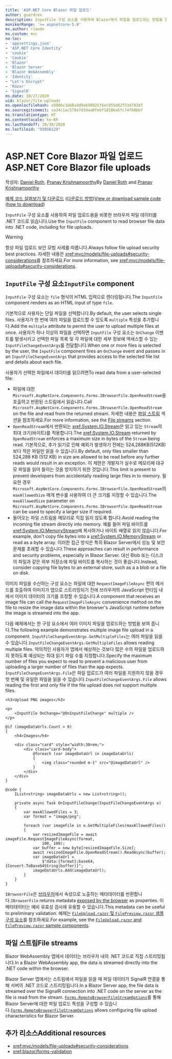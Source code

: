 ```yaml
---
title: 'ASP.NET Core Blazor 파일 업로드'
author: guardrex
description: InputFile 구성 요소를 사용하여 Blazor에서 파일을 업로드하는 방법을 알아봅니다.
monikerRange: '>= aspnetcore-5.0'
ms.author: riande
ms.custom: mvc
no-loc:
- 'appsettings.json'
- 'ASP.NET Core Identity'
- 'cookie'
- 'Cookie'
- 'Blazor'
- 'Blazor Server'
- 'Blazor WebAssembly'
- 'Identity'
- "Let's Encrypt"
- 'Razor'
- 'SignalR'
ms.date: 10/27/2020
uid: blazor/file-uploads
ms.openlocfilehash: c0806c3a68a4d9e698925f6ec955dd2f53d7818f
ms.sourcegitcommit: ca34c1ac578e7d3daa0febf1810ba5fc74f60bbf
ms.translationtype: HT
ms.contentlocale: ko-KR
ms.lasthandoff: 10/30/2020
ms.locfileid: "93056129"
---
```

# <a name="aspnet-core-no-locblazor-file-uploads"></a><span data-ttu-id="d3258-103">ASP.NET Core Blazor 파일 업로드</span><span class="sxs-lookup"><span data-stu-id="d3258-103">ASP.NET Core Blazor file uploads</span></span>

<span data-ttu-id="d3258-104">작성자: [Daniel Roth](https://github.com/danroth27), [Pranav Krishnamoorthy](https://github.com/pranavkm)</span><span class="sxs-lookup"><span data-stu-id="d3258-104">By [Daniel Roth](https://github.com/danroth27) and [Pranav Krishnamoorthy](https://github.com/pranavkm)</span></span>

<span data-ttu-id="d3258-105">[예제 코드 살펴보기 및 다운로드](https://github.com/dotnet/AspNetCore.Docs/tree/master/aspnetcore/blazor/file-uploads/samples/) ([다운로드 방법](xref:index#how-to-download-a-sample))</span><span class="sxs-lookup"><span data-stu-id="d3258-105">[View or download sample code](https://github.com/dotnet/AspNetCore.Docs/tree/master/aspnetcore/blazor/file-uploads/samples/) ([how to download](xref:index#how-to-download-a-sample))</span></span>

<span data-ttu-id="d3258-106">`InputFile` 구성 요소를 사용하여 파일 업로드용을 비롯한 브라우저 파일 데이터를 .NET 코드로 읽습니다.</span><span class="sxs-lookup"><span data-stu-id="d3258-106">Use the `InputFile` component to read browser file data into .NET code, including for file uploads.</span></span>

> [!WARNING]
> <span data-ttu-id="d3258-107">항상 파일 업로드 보안 모범 사례를 따릅니다.</span><span class="sxs-lookup"><span data-stu-id="d3258-107">Always follow file upload security best practices.</span></span> <span data-ttu-id="d3258-108">자세한 내용은 <xref:mvc/models/file-uploads#security-considerations>를 참조하세요.</span><span class="sxs-lookup"><span data-stu-id="d3258-108">For more information, see <xref:mvc/models/file-uploads#security-considerations>.</span></span>

## <a name="inputfile-component"></a><span data-ttu-id="d3258-109">`InputFile` 구성 요소</span><span class="sxs-lookup"><span data-stu-id="d3258-109">`InputFile` component</span></span>

<span data-ttu-id="d3258-110">`InputFile` 구성 요소는 `file` 형식의 HTML 입력으로 렌더링됩니다.</span><span class="sxs-lookup"><span data-stu-id="d3258-110">The `InputFile` component renders as an HTML input of type `file`.</span></span>

<span data-ttu-id="d3258-111">기본적으로 사용자는 단일 파일을 선택합니다.</span><span class="sxs-lookup"><span data-stu-id="d3258-111">By default, the user selects single files.</span></span> <span data-ttu-id="d3258-112">사용자가 한 번에 여러 파일을 업로드할 수 있도록 `multiple` 특성을 추가합니다.</span><span class="sxs-lookup"><span data-stu-id="d3258-112">Add the `multiple` attribute to permit the user to upload multiple files at once.</span></span> <span data-ttu-id="d3258-113">사용자가 하나 이상의 파일을 선택하면 `InputFile` 구성 요소는 `OnChange` 이벤트를 발생시키고 선택한 파일 목록 및 각 파일에 대한 세부 정보에 액세스할 수 있는 `InputFileChangeEventArgs`를 전달합니다.</span><span class="sxs-lookup"><span data-stu-id="d3258-113">When one or more files is selected by the user, the `InputFile` component fires an `OnChange` event and passes in an `InputFileChangeEventArgs` that provides access to the selected file list and details about each file.</span></span>

<span data-ttu-id="d3258-114">사용자가 선택한 파일에서 데이터를 읽으려면</span><span class="sxs-lookup"><span data-stu-id="d3258-114">To read data from a user-selected file:</span></span>

* <span data-ttu-id="d3258-115">파일에 대한 `Microsoft.AspNetCore.Components.Forms.IBrowserFile.OpenReadStream`을 호출하고 반환된 스트림에서 읽습니다.</span><span class="sxs-lookup"><span data-stu-id="d3258-115">Call `Microsoft.AspNetCore.Components.Forms.IBrowserFile.OpenReadStream` on the file and read from the returned stream.</span></span> <span data-ttu-id="d3258-116">자세한 내용은 [파일 스트림](#file-streams) 섹션을 참조하세요.</span><span class="sxs-lookup"><span data-stu-id="d3258-116">For more information, see the [File streams](#file-streams) section.</span></span>
* <span data-ttu-id="d3258-117">`OpenReadStream`에서 반환되는 <xref:System.IO.Stream>은 읽고 있는 `Stream`의 최대 크기(바이트)를 적용합니다.</span><span class="sxs-lookup"><span data-stu-id="d3258-117">The <xref:System.IO.Stream> returned by `OpenReadStream` enforces a maximum size in bytes of the `Stream` being read.</span></span> <span data-ttu-id="d3258-118">기본적으로, 추가 읽기로 인해 예외가 발생하기 전에는 524,288KB(512KB)보다 작은 파일만 읽을 수 있습니다.</span><span class="sxs-lookup"><span data-stu-id="d3258-118">By default, only files smaller than 524,288 KB (512 KB) in size are allowed to be read before any further reads would result in an exception.</span></span> <span data-ttu-id="d3258-119">이 제한은 개발자가 실수로 메모리에 대규모 파일을 읽어 들이는 것을 방지하기 위한 것입니다.</span><span class="sxs-lookup"><span data-stu-id="d3258-119">This limit is present to prevent developers from accidentally reading large files in to memory.</span></span> <span data-ttu-id="d3258-120">필요한 경우 `Microsoft.AspNetCore.Components.Forms.IBrowserFile.OpenReadStream`의 `maxAllowedSize` 매개 변수를 사용하여 더 큰 크기를 지정할 수 있습니다.</span><span class="sxs-lookup"><span data-stu-id="d3258-120">The `maxAllowedSize` parameter on `Microsoft.AspNetCore.Components.Forms.IBrowserFile.OpenReadStream` can be used to specify a larger size if required.</span></span>
* <span data-ttu-id="d3258-121">들어오는 파일 스트림을 메모리로 직접 읽지 않도록 합니다.</span><span class="sxs-lookup"><span data-stu-id="d3258-121">Avoid reading the incoming file stream directly into memory.</span></span> <span data-ttu-id="d3258-122">예를 들어 파일 바이트를 <xref:System.IO.MemoryStream>에 복사하거나 바이트 배열로 읽지 않습니다.</span><span class="sxs-lookup"><span data-stu-id="d3258-122">For example, don't copy file bytes into a <xref:System.IO.MemoryStream> or read as a byte array.</span></span> <span data-ttu-id="d3258-123">이러한 접근 방식은 특히 Blazor Server에서 성능 및 보안 문제를 초래할 수 있습니다.</span><span class="sxs-lookup"><span data-stu-id="d3258-123">These approaches can result in performance and security problems, especially in Blazor Server.</span></span> <span data-ttu-id="d3258-124">대신 Blob 또는 디스크의 파일과 같은 외부 저장소에 파일 바이트를 복사하는 것이 좋습니다.</span><span class="sxs-lookup"><span data-stu-id="d3258-124">Instead, consider copying file bytes to an external store, such as a a blob or a file on disk.</span></span>

<span data-ttu-id="d3258-125">이미지 파일을 수신하는 구성 요소는 파일에 대한 `RequestImageFileAsync` 편의 메서드를 호출하여 이미지가 앱으로 스트리밍되기 전에 브라우저의 JavaScript 런타임 내에서 이미지 데이터의 크기를 조정할 수 있습니다.</span><span class="sxs-lookup"><span data-stu-id="d3258-125">A component that receives an image file can call the `RequestImageFileAsync` convenience method on the file to resize the image data within the browser's JavaScript runtime before the image is streamed into the app.</span></span>

<span data-ttu-id="d3258-126">다음 예제에서는 한 구성 요소에서 여러 이미지 파일을 업로드하는 방법을 보여 줍니다.</span><span class="sxs-lookup"><span data-stu-id="d3258-126">The following example demonstrates multiple image file upload in a component.</span></span> <span data-ttu-id="d3258-127">`InputFileChangeEventArgs.GetMultipleFiles`는 여러 파일을 읽을 수 있습니다.</span><span class="sxs-lookup"><span data-stu-id="d3258-127">`InputFileChangeEventArgs.GetMultipleFiles` allows reading multiple files.</span></span> <span data-ttu-id="d3258-128">악의적인 사용자가 앱에서 예상하는 것보다 많은 수의 파일을 업로드하지 못하도록 예상되는 최대 읽기 파일 수를 지정합니다.</span><span class="sxs-lookup"><span data-stu-id="d3258-128">Specify the maximum number of files you expect to read to prevent a malicious user from uploading a larger number of files than the app expects.</span></span> <span data-ttu-id="d3258-129">`InputFileChangeEventArgs.File`은 파일 업로드가 여러 파일을 지원하지 않을 경우 첫 번째 및 유일한 파일을 읽을 수 있습니다.</span><span class="sxs-lookup"><span data-stu-id="d3258-129">`InputFileChangeEventArgs.File` allows reading the first and only file if the file upload does not support multiple files.</span></span>

```razor
<h3>Upload PNG images</h3>

<p>
    <InputFile OnChange="@OnInputFileChange" multiple />
</p>

@if (imageDataUrls.Count > 0)
{
    <h4>Images</h4>

    <div class="card" style="width:30rem;">
        <div class="card-body">
            @foreach (var imageDataUrl in imageDataUrls)
            {
                <img class="rounded m-1" src="@imageDataUrl" />
            }
        </div>
    </div>
}

@code {
    IList<string> imageDataUrls = new List<string>();

    private async Task OnInputFileChange(InputFileChangeEventArgs e)
    {
        var maxAllowedFiles = 3;
        var format = "image/png";

        foreach (var imageFile in e.GetMultipleFiles(maxAllowedFiles))
        {
            var resizedImageFile = await imageFile.RequestImageFileAsync(format, 
                100, 100);
            var buffer = new byte[resizedImageFile.Size];
            await resizedImageFile.OpenReadStream().ReadAsync(buffer);
            var imageDataUrl = 
                $"data:{format};base64,{Convert.ToBase64String(buffer)}";
            imageDataUrls.Add(imageDataUrl);
        }
    }
}
```

<span data-ttu-id="d3258-130">`IBrowserFile`은 [브라우저](https://developer.mozilla.org/docs/Web/API/File#Instance_properties)에서 속성으로 노출하는 메타데이터를 반환합니다.</span><span class="sxs-lookup"><span data-stu-id="d3258-130">`IBrowserFile` returns metadata [exposed by the browser](https://developer.mozilla.org/docs/Web/API/File#Instance_properties) as properties.</span></span> <span data-ttu-id="d3258-131">이 메타데이터는 예비 유효성 검사에 유용할 수 있습니다.</span><span class="sxs-lookup"><span data-stu-id="d3258-131">This metadata can be useful to preliminary validation.</span></span> <span data-ttu-id="d3258-132">예제는 [`FileUpload.razor` 및 `FilePreview.razor` 샘플 구성 요소](https://github.com/dotnet/AspNetCore.Docs/tree/master/aspnetcore/blazor/file-uploads/samples/)를 참조하세요.</span><span class="sxs-lookup"><span data-stu-id="d3258-132">For example, see the [`FileUpload.razor` and `FilePreview.razor` sample components](https://github.com/dotnet/AspNetCore.Docs/tree/master/aspnetcore/blazor/file-uploads/samples/).</span></span>

## <a name="file-streams"></a><span data-ttu-id="d3258-133">파일 스트림</span><span class="sxs-lookup"><span data-stu-id="d3258-133">File streams</span></span>

<span data-ttu-id="d3258-134">Blazor WebAssembly 앱에서 데이터는 브라우저 내의 .NET 코드로 직접 스트리밍됩니다.</span><span class="sxs-lookup"><span data-stu-id="d3258-134">In a Blazor WebAssembly app, the data is streamed directly into the .NET code within the browser.</span></span>

<span data-ttu-id="d3258-135">Blazor Server 앱에서는 스트림에서 파일을 읽을 때 파일 데이터가 SignalR 연결을 통해 서버의 .NET 코드로 스트리밍됩니다.</span><span class="sxs-lookup"><span data-stu-id="d3258-135">In a Blazor Server app, the file data is streamed over the SignalR connection into .NET code on the server as the file is read from the stream.</span></span> <span data-ttu-id="d3258-136">[`Forms.RemoteBrowserFileStreamOptions`](https://github.com/dotnet/aspnetcore/blob/master/src/Components/Web/src/Forms/InputFile/RemoteBrowserFileStreamOptions.cs)를 통해 Blazor Server에 대한 파일 업로드 특성을 구성할 수 있습니다.</span><span class="sxs-lookup"><span data-stu-id="d3258-136">[`Forms.RemoteBrowserFileStreamOptions`](https://github.com/dotnet/aspnetcore/blob/master/src/Components/Web/src/Forms/InputFile/RemoteBrowserFileStreamOptions.cs) allows configuring file upload characteristics for Blazor Server.</span></span>

## <a name="additional-resources"></a><span data-ttu-id="d3258-137">추가 리소스</span><span class="sxs-lookup"><span data-stu-id="d3258-137">Additional resources</span></span>

* <xref:mvc/models/file-uploads#security-considerations>
* <xref:blazor/forms-validation>
